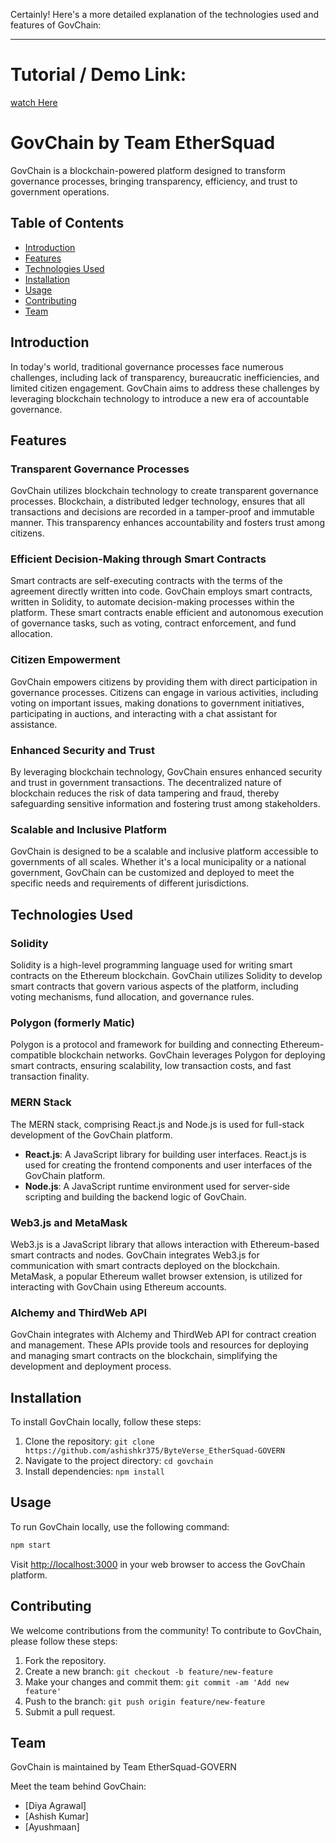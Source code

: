 Certainly! Here's a more detailed explanation of the technologies used and features of GovChain:

---
# Tutorial / Demo Link:
[watch Here](https://youtu.be/F0VLBbD6d68)
# GovChain by Team EtherSquad

GovChain is a blockchain-powered platform designed to transform governance processes, bringing transparency, efficiency, and trust to government operations.

## Table of Contents

- [Introduction](#introduction)
- [Features](#features)
- [Technologies Used](#technologies-used)
- [Installation](#installation)
- [Usage](#usage)
- [Contributing](#contributing)
- [Team](#team)

## Introduction

In today's world, traditional governance processes face numerous challenges, including lack of transparency, bureaucratic inefficiencies, and limited citizen engagement. GovChain aims to address these challenges by leveraging blockchain technology to introduce a new era of accountable governance.

## Features

### Transparent Governance Processes

GovChain utilizes blockchain technology to create transparent governance processes. Blockchain, a distributed ledger technology, ensures that all transactions and decisions are recorded in a tamper-proof and immutable manner. This transparency enhances accountability and fosters trust among citizens.

### Efficient Decision-Making through Smart Contracts

Smart contracts are self-executing contracts with the terms of the agreement directly written into code. GovChain employs smart contracts, written in Solidity, to automate decision-making processes within the platform. These smart contracts enable efficient and autonomous execution of governance tasks, such as voting, contract enforcement, and fund allocation.

### Citizen Empowerment

GovChain empowers citizens by providing them with direct participation in governance processes. Citizens can engage in various activities, including voting on important issues, making donations to government initiatives, participating in auctions, and interacting with a chat assistant for assistance.

### Enhanced Security and Trust

By leveraging blockchain technology, GovChain ensures enhanced security and trust in government transactions. The decentralized nature of blockchain reduces the risk of data tampering and fraud, thereby safeguarding sensitive information and fostering trust among stakeholders.

### Scalable and Inclusive Platform

GovChain is designed to be a scalable and inclusive platform accessible to governments of all scales. Whether it's a local municipality or a national government, GovChain can be customized and deployed to meet the specific needs and requirements of different jurisdictions.

## Technologies Used

### Solidity

Solidity is a high-level programming language used for writing smart contracts on the Ethereum blockchain. GovChain utilizes Solidity to develop smart contracts that govern various aspects of the platform, including voting mechanisms, fund allocation, and governance rules.

### Polygon (formerly Matic)

Polygon is a protocol and framework for building and connecting Ethereum-compatible blockchain networks. GovChain leverages Polygon for deploying smart contracts, ensuring scalability, low transaction costs, and fast transaction finality.

### MERN Stack

The MERN stack, comprising  React.js and Node.js is used for full-stack development of the GovChain platform.


- **React.js**: A JavaScript library for building user interfaces. React.js is used for creating the frontend components and user interfaces of the GovChain platform.
- **Node.js**: A JavaScript runtime environment used for server-side scripting and building the backend logic of GovChain.

### Web3.js and MetaMask

Web3.js is a JavaScript library that allows interaction with Ethereum-based smart contracts and nodes. GovChain integrates Web3.js for communication with smart contracts deployed on the blockchain. MetaMask, a popular Ethereum wallet browser extension, is utilized for interacting with GovChain using Ethereum accounts.

### Alchemy and ThirdWeb API

GovChain integrates with Alchemy and ThirdWeb API for contract creation and management. These APIs provide tools and resources for deploying and managing smart contracts on the blockchain, simplifying the development and deployment process.

## Installation

To install GovChain locally, follow these steps:

1. Clone the repository: `git clone https://github.com/ashishkr375/ByteVerse_EtherSquad-GOVERN`
2. Navigate to the project directory: `cd govchain`
3. Install dependencies: `npm install`

## Usage

To run GovChain locally, use the following command:

```bash
npm start
```

Visit [http://localhost:3000](http://localhost:3000) in your web browser to access the GovChain platform.

## Contributing

We welcome contributions from the community! To contribute to GovChain, please follow these steps:

1. Fork the repository.
2. Create a new branch: `git checkout -b feature/new-feature`
3. Make your changes and commit them: `git commit -am 'Add new feature'`
4. Push to the branch: `git push origin feature/new-feature`
5. Submit a pull request.

## Team

GovChain is maintained by Team EtherSquad-GOVERN

Meet the team behind GovChain:

- [Diya Agrawal]
- [Ashish Kumar]
- [Ayushmaan]

